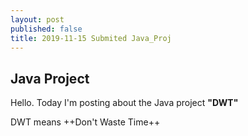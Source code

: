 ```yaml
---
layout: post
published: false
title: 2019-11-15 Submited Java_Proj
---
```

## Java Project
Hello.
Today I'm posting about the Java project **"DWT"**

DWT means ++Don't Waste Time++



